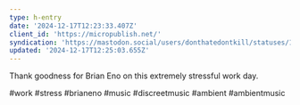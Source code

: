 ```yaml
---
type: h-entry
date: '2024-12-17T12:23:33.407Z'
client_id: 'https://micropublish.net/'
syndication: 'https://mastodon.social/users/donthatedontkill/statuses/113668147674280845'
updated: '2024-12-17T12:25:03.655Z'
---
```

Thank goodness for Brian Eno on this extremely stressful work day.

#work #stress #brianeno #music #discreetmusic #ambient #ambientmusic
